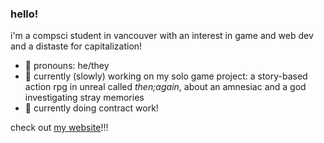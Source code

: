 ### hello!

i'm a compsci student in vancouver with an interest in game and web dev and a distaste for capitalization!

- 🐢 pronouns: he/they
- 🌱 currently (slowly) working on my solo game project: a story-based action rpg in unreal called *then;again*, about an amnesiac and a god investigating stray memories
- 🔭 currently doing contract work!

check out <a href="https://lumens.live/">my website</a>!!!
